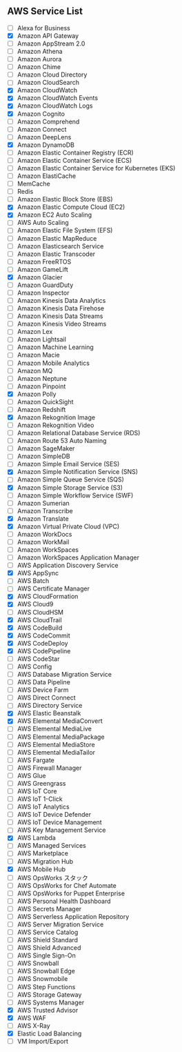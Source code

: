 ## AWS Service List
- [ ]	Alexa for Business
- [X]	Amazon API Gateway
- [ ]	Amazon AppStream 2.0
- [ ]	Amazon Athena
- [ ]	Amazon Aurora
- [ ]	Amazon Chime
- [ ]	Amazon Cloud Directory
- [ ]	Amazon CloudSearch
- [X]	Amazon CloudWatch
- [X]	Amazon CloudWatch Events
- [X]	Amazon CloudWatch Logs
- [X]	Amazon Cognito
- [ ]	Amazon Comprehend
- [ ]	Amazon Connect
- [ ]	Amazon DeepLens
- [X]	Amazon DynamoDB
- [ ]	Amazon Elastic Container Registry (ECR)
- [ ]	Amazon Elastic Container Service (ECS)
- [ ]	Amazon Elastic Container Service for Kubernetes (EKS)
- [ ]	Amazon ElastiCache
  - [ ] MemCache
  - [ ] Redis
- [ ]	Amazon Elastic Block Store (EBS)
- [X]	Amazon Elastic Compute Cloud (EC2)
- [X]	Amazon EC2 Auto Scaling
- [ ]	AWS Auto Scaling
- [ ]	Amazon Elastic File System (EFS)
- [ ]	Amazon Elastic MapReduce
- [ ]	Amazon Elasticsearch Service
- [ ]	Amazon Elastic Transcoder
- [ ]	Amazon FreeRTOS
- [ ]	Amazon GameLift
- [X]	Amazon Glacier
- [ ]	Amazon GuardDuty
- [ ]	Amazon Inspector
- [ ]	Amazon Kinesis Data Analytics
- [ ]	Amazon Kinesis Data Firehose
- [ ]	Amazon Kinesis Data Streams
- [ ]	Amazon Kinesis Video Streams
- [ ]	Amazon Lex
- [ ]	Amazon Lightsail
- [ ]	Amazon Machine Learning
- [ ]	Amazon Macie
- [ ]	Amazon Mobile Analytics
- [ ]	Amazon MQ
- [ ]	Amazon Neptune
- [ ]	Amazon Pinpoint
- [X]	Amazon Polly
- [ ]	Amazon QuickSight
- [ ]	Amazon Redshift
- [X]	Amazon Rekognition Image
- [ ]	Amazon Rekognition Video
- [ ]	Amazon Relational Database Service (RDS)
- [ ]	Amazon Route 53 Auto Naming
- [ ]	Amazon SageMaker
- [ ]	Amazon SimpleDB
- [ ]	Amazon Simple Email Service (SES)
- [X]	Amazon Simple Notification Service (SNS)
- [ ]	Amazon Simple Queue Service (SQS)
- [X]	Amazon Simple Storage Service (S3)
- [ ]	Amazon Simple Workflow Service (SWF)
- [ ]	Amazon Sumerian
- [ ]	Amazon Transcribe
- [X]	Amazon Translate
- [X]	Amazon Virtual Private Cloud (VPC)
- [ ]	Amazon WorkDocs
- [ ]	Amazon WorkMail
- [ ]	Amazon WorkSpaces
- [ ]	Amazon WorkSpaces Application Manager
- [ ]	AWS Application Discovery Service
- [X]	AWS AppSync
- [ ]	AWS Batch
- [ ]	AWS Certificate Manager
- [X]	AWS CloudFormation
- [X]	AWS Cloud9
- [ ]	AWS CloudHSM
- [X]	AWS CloudTrail
- [X]	AWS CodeBuild
- [X]	AWS CodeCommit
- [X]	AWS CodeDeploy
- [X]	AWS CodePipeline
- [ ]	AWS CodeStar
- [ ]	AWS Config
- [ ]	AWS Database Migration Service
- [ ]	AWS Data Pipeline
- [ ]	AWS Device Farm
- [ ]	AWS Direct Connect
- [ ]	AWS Directory Service
- [X]	AWS Elastic Beanstalk
- [X]	AWS Elemental MediaConvert
- [ ]	AWS Elemental MediaLive
- [ ]	AWS Elemental MediaPackage
- [ ]	AWS Elemental MediaStore
- [ ]	AWS Elemental MediaTailor
- [ ]	AWS Fargate
- [ ]	AWS Firewall Manager
- [ ]	AWS Glue
- [ ]	AWS Greengrass
- [ ]	AWS IoT Core
- [ ]	AWS IoT 1-Click
- [ ]	AWS IoT Analytics
- [ ]	AWS IoT Device Defender
- [ ]	AWS IoT Device Management
- [ ]	AWS Key Management Service
- [X]	AWS Lambda
- [ ]	AWS Managed Services
- [ ]	AWS Marketplace
- [ ]	AWS Migration Hub
- [X]	AWS Mobile Hub
- [ ]	AWS OpsWorks スタック
- [ ]	AWS OpsWorks for Chef Automate
- [ ]	AWS OpsWorks for Puppet Enterprise
- [ ]	AWS Personal Health Dashboard
- [ ]	AWS Secrets Manager
- [ ]	AWS Serverless Application Repository
- [ ]	AWS Server Migration Service
- [ ]	AWS Service Catalog
- [ ]	AWS Shield Standard
- [ ]	AWS Shield Advanced
- [ ]	AWS Single Sign-On
- [ ]	AWS Snowball
- [ ]	AWS Snowball Edge
- [ ]	AWS Snowmobile
- [ ]	AWS Step Functions
- [ ]	AWS Storage Gateway
- [ ]	AWS Systems Manager
- [X]	AWS Trusted Advisor
- [X]	AWS WAF
- [ ]	AWS X-Ray
- [X]	Elastic Load Balancing
- [ ]	VM Import/Export
